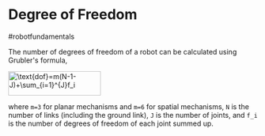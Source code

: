 # Degree of Freedom
#robotfundamentals 

The number of degrees of freedom of a robot can be calculated using Grubler's formula,

<img src="https://bit.ly/3B14ygO" align="center" border="0" alt="\text{dof}=m(N-1-J)+\sum_{i=1}^{J}f_i" width="187" height="49" />

where `m=3` for planar mechanisms and `m=6` for spatial mechanisms, `N` is the number of links (including the ground link), `J` is the number of joints, and `f_i` is the number of degrees of freedom of each joint summed up.